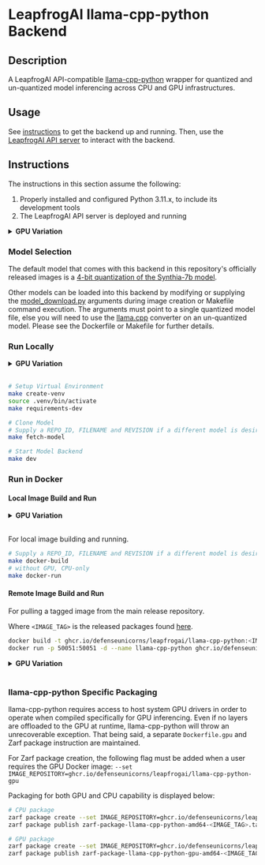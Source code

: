 # LeapfrogAI llama-cpp-python Backend

## Description

A LeapfrogAI API-compatible [llama-cpp-python](https://github.com/abetlen/llama-cpp-python) wrapper for quantized and un-quantized model inferencing across CPU and GPU infrastructures.

## Usage

See [instructions](#instructions) to get the backend up and running. Then, use the [LeapfrogAI API server](https://github.com/defenseunicorns/leapfrogai-api) to interact with the backend.

## Instructions

The instructions in this section assume the following:

1. Properly installed and configured Python 3.11.x, to include its development tools
2. The LeapfrogAI API server is deployed and running

<details>
<summary><b>GPU Variation</b></summary>
<br/>
The following are additional assumptions for GPU inferencing:

3. You have properly installed one or more NVIDIA GPUs and GPU drivers
4. You have properly installed and configured the [cuda-toolkit](https://developer.nvidia.com/cuda-toolkit) and [nvidia-container-toolkit](https://docs.nvidia.com/datacenter/cloud-native/container-toolkit/latest/index.html)
</details>

### Model Selection

The default model that comes with this backend in this repository's officially released images is a [4-bit quantization of the Synthia-7b model](https://huggingface.co/TheBloke/SynthIA-7B-v2.0-GGUF).

Other models can be loaded into this backend by modifying or supplying the [model_download.py](./scripts/model_download.py) arguments during image creation or Makefile command execution. The arguments must point to a single quantized model file, else you will need to use the [llama.cpp](https://github.com/ggerganov/llama.cpp) converter on an un-quantized model. Please see the Dockerfile or Makefile for further details.

### Run Locally

<details>
<summary><b>GPU Variation</b></summary>
<br/>
The following additional variables must be exported for local GPU inferencing:

```bash
# install with GPU compilation and deps
make requirements-dev
# OR
make requirements-gpu

# enable GPU switch
export GPU_ENABLED=true
```

</details>
<br/>

```bash
# Setup Virtual Environment
make create-venv
source .venv/bin/activate
make requirements-dev

# Clone Model
# Supply a REPO_ID, FILENAME and REVISION if a different model is desired
make fetch-model

# Start Model Backend
make dev
```

### Run in Docker

#### Local Image Build and Run

<details>
<summary><b>GPU Variation</b></summary>
<br/>
The following additional variables must be exported for local GPU inferencing:

```bash
# Supply a REPO_ID, FILENAME and REVISION if a different model is desired
make docker-build-gpu
# without GPU
make docker-run-gpu
```

</details>
<br/>

For local image building and running.

```bash
# Supply a REPO_ID, FILENAME and REVISION if a different model is desired
make docker-build
# without GPU, CPU-only
make docker-run
```

#### Remote Image Build and Run

For pulling a tagged image from the main release repository.

Where `<IMAGE_TAG>` is the released packages found [here](https://github.com/orgs/defenseunicorns/packages/container/package/leapfrogai%2Fllama-cpp-python).

```bash
docker build -t ghcr.io/defenseunicorns/leapfrogai/llama-cpp-python:<IMAGE_TAG> .
docker run -p 50051:50051 -d --name llama-cpp-python ghcr.io/defenseunicorns/leapfrogai/llama-cpp-python:<IMAGE_TAG>
```

<details>
<summary><b>GPU Variation</b></summary>
<br/>
The following changes are required to pull and run the GPU image:

```bash
docker build -t ghcr.io/defenseunicorns/leapfrogai/llama-cpp-python-gpu:<IMAGE_TAG> .
docker run --gpus device=0 -e GPU_ENABLED=true -p 50051:50051 -d --name llama-cpp-python ghcr.io/defenseunicorns/leapfrogai/llama-cpp-python:<IMAGE_TAG>
```

</details>
<br/>

### llama-cpp-python Specific Packaging

llama-cpp-python requires access to host system GPU drivers in order to operate when compiled specifically for GPU inferencing. Even if no layers are offloaded to the GPU at runtime, llama-cpp-python will throw an unrecoverable exception. That being said, a separate `Dockerfile.gpu` and Zarf package instruction are maintained.

For Zarf package creation, the following flag must be added when a user requires the GPU Docker image: `--set IMAGE_REPOSITORY=ghcr.io/defenseunicorns/leapfrogai/llama-cpp-python-gpu`

Packaging for both GPU and CPU capability is displayed below:

```bash
# CPU package
zarf package create --set IMAGE_REPOSITORY=ghcr.io/defenseunicorns/leapfrogai/llama-cpp-python --set IMAGE_VERSION=<IMAGE_TAG> --set NAME=llama-cpp-python --insecure
zarf package publish zarf-package-llama-cpp-python-amd64-<IMAGE_TAG>.tar.zst oci://ghcr.io/defenseunicorns/packages/leapfrogai

# GPU package
zarf package create --set IMAGE_REPOSITORY=ghcr.io/defenseunicorns/leapfrogai/llama-cpp-python-gpu --set IMAGE_VERSION=<IMAGE_TAG> --set NAME=llama-cpp-python-gpu --insecure
zarf package publish zarf-package-llama-cpp-python-gpu-amd64-<IMAGE_TAG>.tar.zst oci://ghcr.io/defenseunicorns/packages/leapfrogai
```
